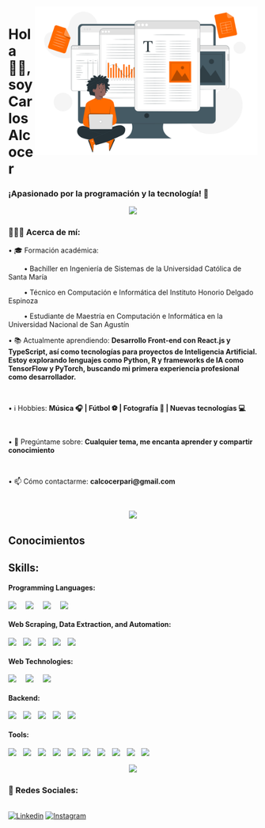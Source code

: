 <img align="right" src="https://raw.githubusercontent.com/gabrlcj/gabrlcj/2aa161dfb942e25ec84396721837dfccc98e08f2/Illustration.svg" alt="Illustration" title="Illustration Storyset" width=450/>
    
<h1 align="left">Hola 👋🏽, soy Carlos Alcocer</h1> 
<h3 align="left">¡Apasionado por la programación y la tecnología! 🚀</h3> 

<p align="center"> <img src="https://user-images.githubusercontent.com/73097560/115834477-dbab4500-a447-11eb-908a-139a6edaec5c.gif"> <br> 

<div align="left"> 
  <h3>👨🏽‍💻 Acerca de mí:</h3> 
  <p>• 🎓 Formación académica:</p> 
  <p> &nbsp; &nbsp; &nbsp; &nbsp; • Bachiller en Ingeniería de Sistemas de la Universidad Católica de Santa María</p> 
  <p> &nbsp; &nbsp; &nbsp; &nbsp; • Técnico en Computación e Informática del Instituto Honorio Delgado Espinoza</p> 
  <p> &nbsp; &nbsp; &nbsp; &nbsp; • Estudiante de Maestría en Computación e Informática en la Universidad Nacional de San Agustín</p> 
  <p>• 📚 Actualmente aprendiendo: <b>Desarrollo Front-end con React.js y TypeScript, así como tecnologías para proyectos de Inteligencia Artificial. Estoy explorando lenguajes como Python, R y frameworks de IA como TensorFlow y PyTorch, buscando mi primera experiencia profesional como desarrollador.</b></p>
  <br> <p>• ℹ️ Hobbies: <b>Música 🎧 | Fútbol ⚽ | Fotografía 📸 | Nuevas tecnologías 💻</b></p> 
  <br> <p>• 💬 Pregúntame sobre: <b>Cualquier tema, me encanta aprender y compartir conocimiento</b></p> 
  <br> <p>• 📫 Cómo contactarme: <b>calcocerpari@gmail.com</b></p> 
</div><br>

<p align="center"> <img src="https://user-images.githubusercontent.com/73097560/115834477-dbab4500-a447-11eb-908a-139a6edaec5c.gif"> <br> 

<h2>Conocimientos</h2>

## Skills:

#### Programming Languages:
<span style="margin-right: 15px;">
	<img src="https://img.shields.io/badge/python-3670A0?style=for-the-badge&logo=python&logoColor=ffdd54">
</span>
<span style="margin-right: 15px;">
	<img src="https://img.shields.io/badge/c++-%2300599C.svg?style=for-the-badge&logo=c%2B%2B&logoColor=white">
</span>
<span style="margin-right: 15px;">
	<img src="https://img.shields.io/badge/java-%23ED8B00.svg?style=for-the-badge&logo=java&logoColor=white">
</span>
<span style="margin-right: 15px;">
	<img src="https://img.shields.io/badge/php-777BB4?style=for-the-badge&logo=php&logoColor=white">
</span>

#### Web Scraping, Data Extraction, and Automation:
<span style="margin-right: 10px;">
    <img src="https://img.shields.io/badge/Scrapy-007396?style=for-the-badge&logo=python&logoColor=white">
</span>
<span style="margin-right: 10px;">
    <img src="https://img.shields.io/badge/Playwright-4B32C3?style=for-the-badge&logo=python&logoColor=white">
</span>
<span style="margin-right: 10px;">
    <img src="https://img.shields.io/badge/Selenium-43B02A?style=for-the-badge&logo=selenium&logoColor=white">
</span>
<span style="margin-right: 10px;">
    <img src="https://img.shields.io/badge/XPath%20Selector-3498DB?style=for-the-badge">
</span>
<span style="margin-right: 10px;">
    <img src="https://img.shields.io/badge/CSS%20Selector-2ECC71?style=for-the-badge&logo=css3">
</span>

#### Web Technologies:
<span style="margin-right: 15px;">
	<img src="https://img.shields.io/badge/html5-%23E34F26.svg?style=for-the-badge&logo=html5&logoColor=white">
</span>
<span style="margin-right: 15px;">
	<img src="https://img.shields.io/badge/css3-%231572B6.svg?style=for-the-badge&logo=css3&logoColor=white">
</span>
<span style="margin-right: 15px;">
	<img src="https://img.shields.io/badge/javascript-F7DF1E?style=for-the-badge&logo=javascript&logoColor=black">
</span>

#### Backend:
<span style="margin-right: 10px;">
    <img src="https://img.shields.io/badge/Flask-000000?style=for-the-badge&logo=flask&logoColor=white">
</span>
<span style="margin-right: 10px;">
    <img src="https://img.shields.io/badge/FastAPI-005571?style=for-the-badge&logo=fastapi">
</span>
<span style="margin-right: 10px;">
    <img src="https://img.shields.io/badge/MySQL-4479A1?style=for-the-badge&logo=mysql&logoColor=white">
</span>
<span style="margin-right: 10px;">
    <img src="https://img.shields.io/badge/SQLite-003B57?style=for-the-badge&logo=sqlite&logoColor=white">
</span>
<span style="margin-right: 10px;">
    <img src="https://img.shields.io/badge/MongoDB-47A248?style=for-the-badge&logo=mongodb&logoColor=white">
</span>

#### Tools:
<span style="margin-right: 10px;">
    <img src="https://img.shields.io/badge/Git-F05032?style=for-the-badge&logo=git&logoColor=white">
</span>
<span style="margin-right: 10px;">
    <img src="https://img.shields.io/badge/github-%23121011.svg?style=for-the-badge&logo=github&logoColor=white">
</span>
<span style="margin-right: 10px;">
    <img src="https://img.shields.io/badge/VSCode-007ACC?style=for-the-badge&logo=visual-studio-code&logoColor=white">
</span>
<span style="margin-right: 10px;">
    <img src="https://img.shields.io/badge/Windows-0078D6?style=for-the-badge&logo=windows&logoColor=white">
</span>
<span style="margin-right: 10px;">
    <img src="https://img.shields.io/badge/Ubuntu-E95420?style=for-the-badge&logo=ubuntu&logoColor=white">
</span>
<span style="margin-right: 10px;">
    <img src="https://img.shields.io/badge/Postman-FF6C37?style=for-the-badge&logo=postman&logoColor=white">
</span>
<span style="margin-right: 10px;">
    <img src="https://img.shields.io/badge/Adobe%20Illustrator-FF9A00?style=for-the-badge&logo=adobeillustrator&logoColor=white">
</span>
<span style="margin-right: 10px;">
    <img src="https://img.shields.io/badge/Adobe%20Photoshop-31A8FF?style=for-the-badge&logo=adobephotoshop&logoColor=white">
</span>
<span style="margin-right: 10px;">
    <img src="https://img.shields.io/badge/Adobe%20Premiere%20Pro-9999FF?style=for-the-badge&logo=adobepremierepro&logoColor=white">
</span>
<span style="margin-right: 10px;">
    <img src="https://img.shields.io/badge/Sony%20Vegas-4A90E2?style=for-the-badge&logo=sony&logoColor=white">
</span>

<!--/skills --->
<br>

<p align="center"> <img src="https://user-images.githubusercontent.com/73097560/115834477-dbab4500-a447-11eb-908a-139a6edaec5c.gif"> <br> 

<div>
  <h3>📱 Redes Sociales:</h3><br>
    <a href="https://www.linkedin.com/in/carlos-alonso-alcocer-pari-740080165/" target="_blank"><img src="https://img.shields.io/static/v1?label=&message=Linkedin&color=0A66C2&style=for-the-badge&logo=linkedin&logoColor=whitesmoke" alt="Linkedin"></a>
    <a href="https://www.instagram.com/calonso.ap/" target="_blank"><img src="https://img.shields.io/static/v1?label=&message=Instagram&color=lightpink&style=for-the-badge&logo=instagram&logoColor=black" alt="Instagram"></a>
</div>

